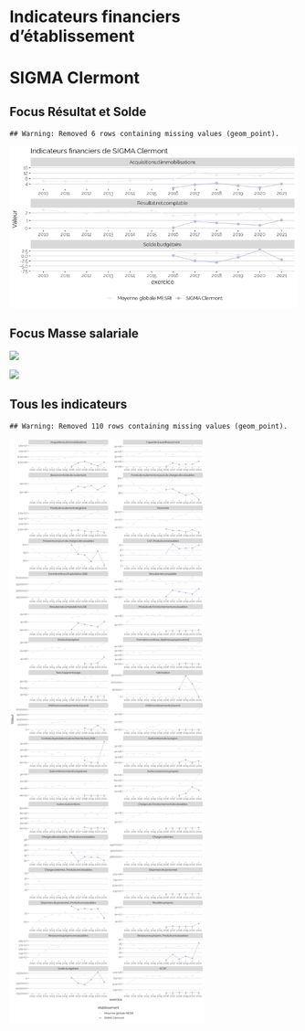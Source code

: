Indicateurs financiers d’établissement
================

# SIGMA Clermont

## Focus Résultat et Solde

    ## Warning: Removed 6 rows containing missing values (geom_point).

![](sigma_clermont_files/figure-gfm/etab.focus-1.png)<!-- -->

## Focus Masse salariale

![](sigma_clermont_files/figure-gfm/etab.focus.ms.et.pfe-1.png)<!-- -->

![](sigma_clermont_files/figure-gfm/etab.focus.ms.vs.pfe-1.png)<!-- -->

## Tous les indicateurs

    ## Warning: Removed 110 rows containing missing values (geom_point).

![](sigma_clermont_files/figure-gfm/etab-1.png)<!-- -->
